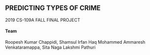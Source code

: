 ## PREDICTING TYPES OF CRIME

2019 CS-109A FALL FINAL PROJECT

#### Team
Roopesh Kumar Chappidi, Shamsul Irfan Haq Mohammed 
Ammaresh Venkataramappa, Sita Naga Lakshmi Pathuri